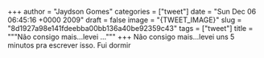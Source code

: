 
+++
author = "Jaydson Gomes"
categories = ["tweet"]
date = "Sun Dec 06 06:45:16 +0000 2009"
draft = false
image = "{TWEET_IMAGE}"
slug = "8d1927a98e141fdeebba00bb136a40be92359c43"
tags = ["tweet"]
title = """Não consigo mais...levei ..."""
+++
Não consigo mais...levei uns 5 minutos pra escrever isso. Fui dormir
